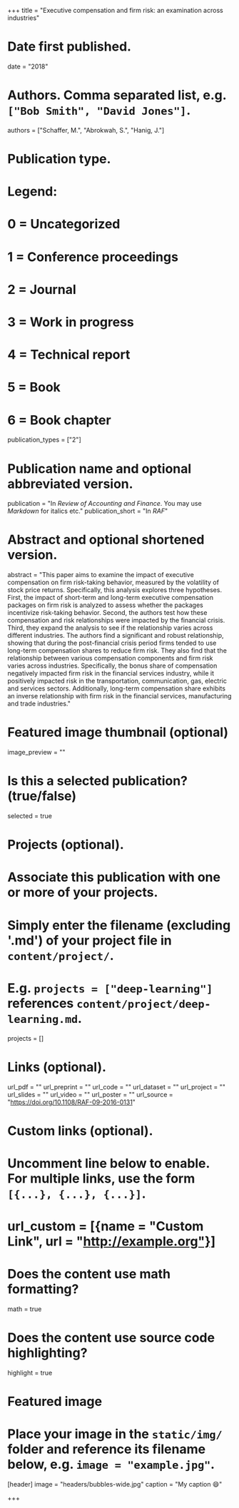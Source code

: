
+++
title = "Executive compensation and firm risk: an examination across industries"

# Date first published.
date = "2018"

# Authors. Comma separated list, e.g. `["Bob Smith", "David Jones"]`.
authors = ["Schaffer, M.", "Abrokwah, S.", "Hanig, J."]

# Publication type.
# Legend:
# 0 = Uncategorized
# 1 = Conference proceedings
# 2 = Journal
# 3 = Work in progress
# 4 = Technical report
# 5 = Book
# 6 = Book chapter
publication_types = ["2"]

# Publication name and optional abbreviated version.
publication = "In *Review of Accounting and Finance*. You may use *Markdown* for italics etc."
publication_short = "In *RAF*"

# Abstract and optional shortened version.
abstract = "This paper aims to examine the impact of executive compensation on firm risk-taking behavior, measured by the volatility of stock price returns. Specifically, this analysis explores three hypotheses. First, the impact of short-term and long-term executive compensation packages on firm risk is analyzed to assess whether the packages incentivize risk-taking behavior. Second, the authors test how these compensation and risk relationships were impacted by the financial crisis. Third, they expand the analysis to see if the relationship varies across different industries. The authors find a significant and robust relationship, showing that during the post-financial crisis period firms tended to use long-term compensation shares to reduce firm risk. They also find that the relationship between various compensation components and firm risk varies across industries. Specifically, the bonus share of compensation negatively impacted firm risk in the financial services industry, while it positively impacted risk in the transportation, communication, gas, electric and services sectors. Additionally, long-term compensation share exhibits an inverse relationship with firm risk in the financial services, manufacturing and trade industries."

# Featured image thumbnail (optional)
image_preview = ""

# Is this a selected publication? (true/false)
selected = true

# Projects (optional).
#   Associate this publication with one or more of your projects.
#   Simply enter the filename (excluding '.md') of your project file in `content/project/`.
#   E.g. `projects = ["deep-learning"]` references `content/project/deep-learning.md`.
projects = []

# Links (optional).
url_pdf = ""
url_preprint = ""
url_code = ""
url_dataset = ""
url_project = ""
url_slides = ""
url_video = ""
url_poster = ""
url_source = "https://doi.org/10.1108/RAF-09-2016-0131"

# Custom links (optional).
#   Uncomment line below to enable. For multiple links, use the form `[{...}, {...}, {...}]`.
# url_custom = [{name = "Custom Link", url = "http://example.org"}]

# Does the content use math formatting?
math = true

# Does the content use source code highlighting?
highlight = true

# Featured image
# Place your image in the `static/img/` folder and reference its filename below, e.g. `image = "example.jpg"`.
[header]
image = "headers/bubbles-wide.jpg"
caption = "My caption 😄"

+++
